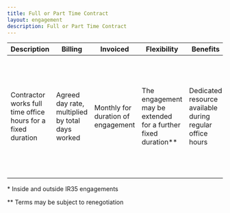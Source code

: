 ```yaml
---
title: Full or Part Time Contract
layout: engagement
description: Full or Part Time Contract
---
```


| Description | Billing | Invoiced | Flexibility | Benefits | Ideal for | Considerations |
| ----------- | ------- | -------- | ----------- | -------- | --------- | -------------- |
| Contractor works full time office hours for a fixed duration | Agreed day rate, multiplied by total days worked | Monthly for duration of engagement | The engagement may be extended for a further fixed duration** | Dedicated resource available during regular office hours | Longer-term projects requiring dedicated, full-time resources and consistent availability during regular office-hours | Limited flexibility to allocate resources to other projects or tasks outside of the agreed-upon scope |

\* Inside and outside IR35 engagements

\*\* Terms may be subject to renegotiation

